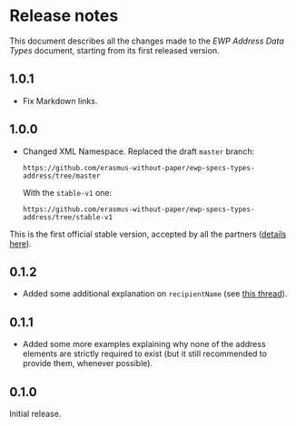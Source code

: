 Release notes
=============

This document describes all the changes made to the *EWP Address Data Types*
document, starting from its first released version.


1.0.1
-----

* Fix Markdown links.


1.0.0
-----

* Changed XML Namespace. Replaced the draft `master` branch:

  ```
  https://github.com/erasmus-without-paper/ewp-specs-types-address/tree/master
  ```

  With the `stable-v1` one:

  ```
  https://github.com/erasmus-without-paper/ewp-specs-types-address/tree/stable-v1
  ```

This is the first official stable version, accepted by all the partners
([details here](https://github.com/erasmus-without-paper/general-issues/issues/24)).


0.1.2
-----

* Added some additional explanation on `recipientName` (see
  [this thread](https://github.com/erasmus-without-paper/ewp-specs-types-address/issues/3)).


0.1.1
-----

* Added some more examples explaining why none of the address elements are
  strictly required to exist (but it still recommended to provide them,
  whenever possible).


0.1.0
-----

Initial release.
